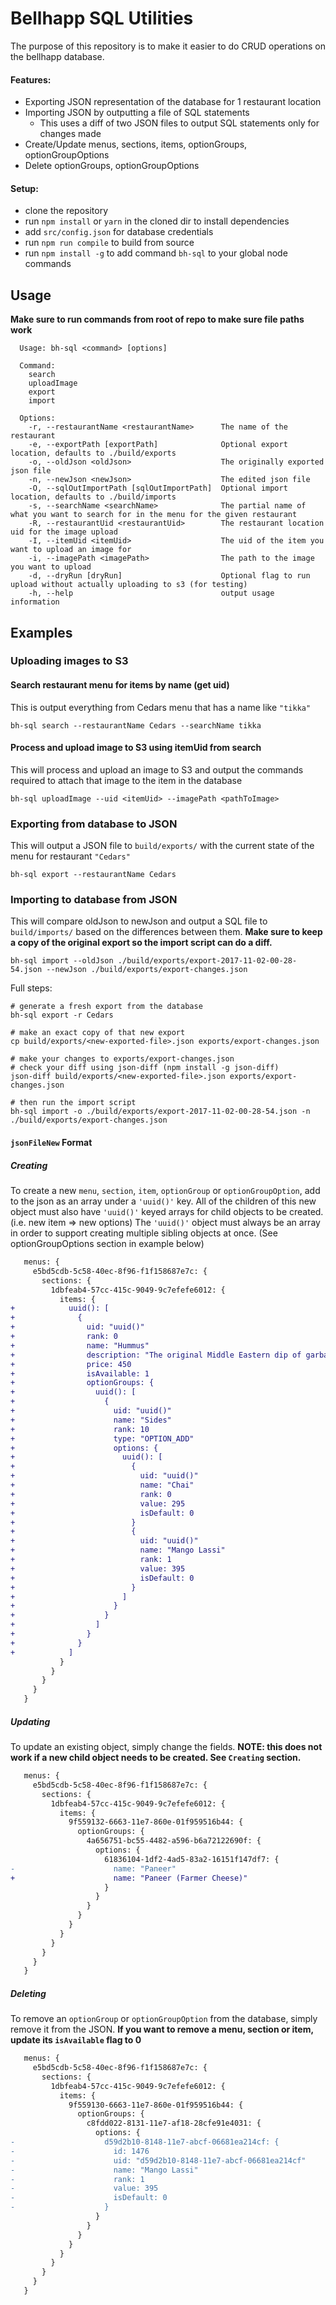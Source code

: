 # Bellhapp SQL Utilities
The purpose of this repository is to make it easier to do CRUD operations on the bellhapp database.
#### Features:
- Exporting JSON representation of the database for 1 restaurant location
- Importing JSON by outputting a file of SQL statements
  - This uses a diff of two JSON files to output SQL statements only for changes made
- Create/Update menus, sections, items, optionGroups, optionGroupOptions
- Delete optionGroups, optionGroupOptions

#### Setup:
- clone the repository
- run `npm install` or `yarn` in the cloned dir to install dependencies
- add `src/config.json` for database credentials
- run `npm run compile` to build from source
- run `npm install -g` to add command `bh-sql` to your global node commands

## Usage
**Make sure to run commands from root of repo to make sure file paths work**
```
  Usage: bh-sql <command> [options]

  Command:
    search
    uploadImage
    export
    import

  Options:
    -r, --restaurantName <restaurantName>      The name of the restaurant
    -e, --exportPath [exportPath]              Optional export location, defaults to ./build/exports
    -o, --oldJson <oldJson>                    The originally exported json file
    -n, --newJson <newJson>                    The edited json file
    -O, --sqlOutImportPath [sqlOutImportPath]  Optional import location, defaults to ./build/imports
    -s, --searchName <searchName>              The partial name of what you want to search for in the menu for the given restaurant
    -R, --restaurantUid <restaurantUid>        The restaurant location uid for the image upload
    -I, --itemUid <itemUid>                    The uid of the item you want to upload an image for
    -i, --imagePath <imagePath>                The path to the image you want to upload
    -d, --dryRun [dryRun]                      Optional flag to run upload without actually uploading to s3 (for testing)
    -h, --help                                 output usage information
```

## Examples
### Uploading images to S3
#### Search restaurant menu for items by name (get uid)
This is output everything from Cedars menu that has a name like `"tikka"`
```
bh-sql search --restaurantName Cedars --searchName tikka
```

#### Process and upload image to S3 using itemUid from search
This will process and upload an image to S3 and output the commands required to attach that image to the item in the database
```
bh-sql uploadImage --uid <itemUid> --imagePath <pathToImage>
```

### Exporting from database to JSON
This will output a JSON file to `build/exports/` with the current state of the menu for restaurant `"Cedars"`
```shell
bh-sql export --restaurantName Cedars
```

### Importing to database from JSON
This will compare oldJson to newJson and output a SQL file to `build/imports/` based on the differences between them.
**Make sure to keep a copy of the original export so the import script can do a diff.**
```shell
bh-sql import --oldJson ./build/exports/export-2017-11-02-00-28-54.json --newJson ./build/exports/export-changes.json
```

Full steps:
```shell
# generate a fresh export from the database
bh-sql export -r Cedars

# make an exact copy of that new export
cp build/exports/<new-exported-file>.json exports/export-changes.json

# make your changes to exports/export-changes.json
# check your diff using json-diff (npm install -g json-diff)
json-diff build/exports/<new-exported-file>.json exports/export-changes.json

# then run the import script
bh-sql import -o ./build/exports/export-2017-11-02-00-28-54.json -n ./build/exports/export-changes.json
```

#### `jsonFileNew` Format
##### Creating
To create a new `menu`, `section`, `item`, `optionGroup` or `optionGroupOption`, add to the json as an array under a `'uuid()'` key.
All of the children of this new object must also have `'uuid()'` keyed arrays for child objects to be created. (i.e. new item => new options)
The `'uuid()'` object must always be an array in order to support creating multiple sibling objects at once. (See optionGroupOptions section in example below)
```diff
   menus: {
     e5bd5cdb-5c58-40ec-8f96-f1f158687e7c: {
       sections: {
         1dbfeab4-57cc-415c-9049-9c7efefe6012: {
           items: {
+            uuid(): [
+              {
+                uid: "uuid()"
+                rank: 0
+                name: "Hummus"
+                description: "The original Middle Eastern dip of garbanzo beans, tahini sauce and a special dressing. Served with pita bread."
+                price: 450
+                isAvailable: 1
+                optionGroups: {
+                  uuid(): [
+                    {
+                      uid: "uuid()"
+                      name: "Sides"
+                      rank: 10
+                      type: "OPTION_ADD"
+                      options: {
+                        uuid(): [
+                          {
+                            uid: "uuid()"
+                            name: "Chai"
+                            rank: 0
+                            value: 295
+                            isDefault: 0
+                          }
+                          {
+                            uid: "uuid()"
+                            name: "Mango Lassi"
+                            rank: 1
+                            value: 395
+                            isDefault: 0
+                          }
+                        ]
+                      }
+                    }
+                  ]
+                }
+              }
+            ]
           }
         }
       }
     }
   }
```

##### Updating
To update an existing object, simply change the fields.
**NOTE: this does not work if a new child object needs to be created. See `Creating` section.**
```diff
   menus: {
     e5bd5cdb-5c58-40ec-8f96-f1f158687e7c: {
       sections: {
         1dbfeab4-57cc-415c-9049-9c7efefe6012: {
           items: {
             9f559132-6663-11e7-860e-01f959516b44: {
               optionGroups: {
                 4a656751-bc55-4482-a596-b6a72122690f: {
                   options: {
                     61836104-1df2-4ad5-83a2-16151f147df7: {
-                      name: "Paneer"
+                      name: "Paneer (Farmer Cheese)"
                     }
                   }
                 }
               }
             }
           }
         }
       }
     }
   }
```

##### Deleting
To remove an `optionGroup` or `optionGroupOption` from the database, simply remove it from the JSON.
**If you want to remove a menu, section or item, update its `isAvailable` flag to 0**
```diff
   menus: {
     e5bd5cdb-5c58-40ec-8f96-f1f158687e7c: {
       sections: {
         1dbfeab4-57cc-415c-9049-9c7efefe6012: {
           items: {
             9f559130-6663-11e7-860e-01f959516b44: {
               optionGroups: {
                 c8fdd022-8131-11e7-af18-28cfe91e4031: {
                   options: {
-                    d59d2b10-8148-11e7-abcf-06681ea214cf: {
-                      id: 1476
-                      uid: "d59d2b10-8148-11e7-abcf-06681ea214cf"
-                      name: "Mango Lassi"
-                      rank: 1
-                      value: 395
-                      isDefault: 0
-                    }
                   }
                 }
               }
             }
           }
         }
       }
     }
   }
```
